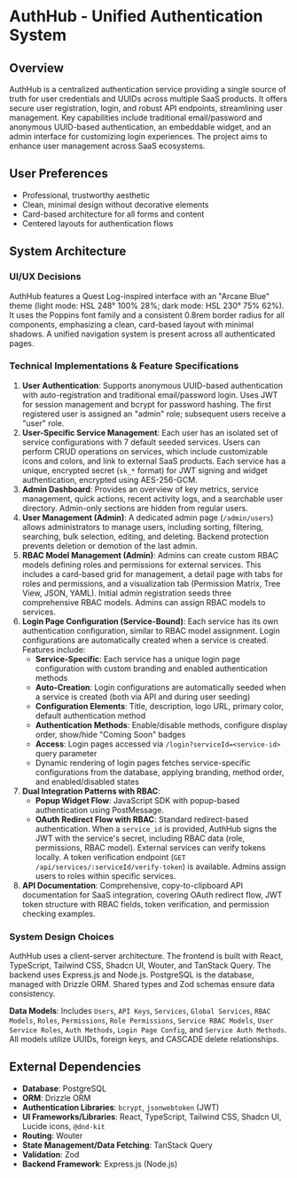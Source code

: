 # AuthHub - Unified Authentication System

## Overview
AuthHub is a centralized authentication service providing a single source of truth for user credentials and UUIDs across multiple SaaS products. It offers secure user registration, login, and robust API endpoints, streamlining user management. Key capabilities include traditional email/password and anonymous UUID-based authentication, an embeddable widget, and an admin interface for customizing login experiences. The project aims to enhance user management across SaaS ecosystems.

## User Preferences
- Professional, trustworthy aesthetic
- Clean, minimal design without decorative elements
- Card-based architecture for all forms and content
- Centered layouts for authentication flows

## System Architecture
### UI/UX Decisions
AuthHub features a Quest Log-inspired interface with an "Arcane Blue" theme (light mode: HSL 248° 100% 28%; dark mode: HSL 230° 75% 62%). It uses the Poppins font family and a consistent 0.8rem border radius for all components, emphasizing a clean, card-based layout with minimal shadows. A unified navigation system is present across all authenticated pages.

### Technical Implementations & Feature Specifications
1.  **User Authentication**: Supports anonymous UUID-based authentication with auto-registration and traditional email/password login. Uses JWT for session management and bcrypt for password hashing. The first registered user is assigned an "admin" role; subsequent users receive a "user" role.
2.  **User-Specific Service Management**: Each user has an isolated set of service configurations with 7 default seeded services. Users can perform CRUD operations on services, which include customizable icons and colors, and link to external SaaS products. Each service has a unique, encrypted secret (`sk_*` format) for JWT signing and widget authentication, encrypted using AES-256-GCM.
3.  **Admin Dashboard**: Provides an overview of key metrics, service management, quick actions, recent activity logs, and a searchable user directory. Admin-only sections are hidden from regular users.
4.  **User Management (Admin)**: A dedicated admin page (`/admin/users`) allows administrators to manage users, including sorting, filtering, searching, bulk selection, editing, and deleting. Backend protection prevents deletion or demotion of the last admin.
5.  **RBAC Model Management (Admin)**: Admins can create custom RBAC models defining roles and permissions for external services. This includes a card-based grid for management, a detail page with tabs for roles and permissions, and a visualization tab (Permission Matrix, Tree View, JSON, YAML). Initial admin registration seeds three comprehensive RBAC models. Admins can assign RBAC models to services.
6.  **Login Page Configuration (Service-Bound)**: Each service has its own authentication configuration, similar to RBAC model assignment. Login configurations are automatically created when a service is created. Features include:
    *   **Service-Specific**: Each service has a unique login page configuration with custom branding and enabled authentication methods
    *   **Auto-Creation**: Login configurations are automatically seeded when a service is created (both via API and during user seeding)
    *   **Configuration Elements**: Title, description, logo URL, primary color, default authentication method
    *   **Authentication Methods**: Enable/disable methods, configure display order, show/hide "Coming Soon" badges
    *   **Access**: Login pages accessed via `/login?serviceId=<service-id>` query parameter
    *   Dynamic rendering of login pages fetches service-specific configurations from the database, applying branding, method order, and enabled/disabled states
7.  **Dual Integration Patterns with RBAC**:
    *   **Popup Widget Flow**: JavaScript SDK with popup-based authentication using PostMessage.
    *   **OAuth Redirect Flow with RBAC**: Standard redirect-based authentication. When a `service_id` is provided, AuthHub signs the JWT with the service's secret, including RBAC data (role, permissions, RBAC model). External services can verify tokens locally. A token verification endpoint (`GET /api/services/:serviceId/verify-token`) is available. Admins assign users to roles within specific services.
8.  **API Documentation**: Comprehensive, copy-to-clipboard API documentation for SaaS integration, covering OAuth redirect flow, JWT token structure with RBAC fields, token verification, and permission checking examples.

### System Design Choices
AuthHub uses a client-server architecture. The frontend is built with React, TypeScript, Tailwind CSS, Shadcn UI, Wouter, and TanStack Query. The backend uses Express.js and Node.js. PostgreSQL is the database, managed with Drizzle ORM. Shared types and Zod schemas ensure data consistency.

**Data Models**: Includes `Users`, `API Keys`, `Services`, `Global Services`, `RBAC Models`, `Roles`, `Permissions`, `Role Permissions`, `Service RBAC Models`, `User Service Roles`, `Auth Methods`, `Login Page Config`, and `Service Auth Methods`. All models utilize UUIDs, foreign keys, and CASCADE delete relationships.

## External Dependencies
*   **Database**: PostgreSQL
*   **ORM**: Drizzle ORM
*   **Authentication Libraries**: `bcrypt`, `jsonwebtoken` (JWT)
*   **UI Frameworks/Libraries**: React, TypeScript, Tailwind CSS, Shadcn UI, Lucide icons, `@dnd-kit`
*   **Routing**: Wouter
*   **State Management/Data Fetching**: TanStack Query
*   **Validation**: Zod
*   **Backend Framework**: Express.js (Node.js)
